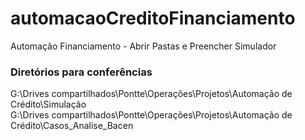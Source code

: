 # automacaoCreditoFinanciamento
Automação Financiamento - Abrir Pastas e Preencher Simulador

### Diretórios para conferências
G:\Drives compartilhados\Pontte\Operações\Projetos\Automação de Crédito\Simulação <br/>
G:\Drives compartilhados\Pontte\Operações\Projetos\Automação de Crédito\Casos_Analise_Bacen
